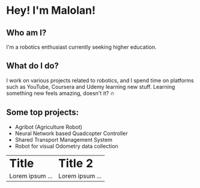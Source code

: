 # Hey! I'm Malolan!

## Who am I?

I'm a robotics enthusiast currently seeking higher education.

## What do I do?

I work on various projects related to robotics, and I spend time on platforms such as YouTube, Coursera and Udemy learning new stuff. Learning something new feels amazing, doesn't it? 🔥

## Some top projects:

- Agribot (Agriculture Robot)
- Neural Network based Quadcopter Controller
- Shared Transport Management System
- Robot for visual Odometry data collection

<table>
 <tr>
    <td><b style="font-size:30px">Title</b></td>
    <td><b style="font-size:30px">Title 2</b></td>
 </tr>
 <tr>
    <td>Lorem ipsum ...</td>
    <td>Lorem ipsum ...</td>
 </tr>
</table>

<style>
table {
	width: 100%;
}
</style>